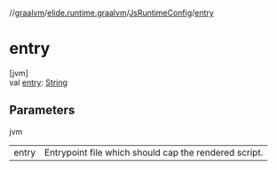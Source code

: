 //[graalvm](../../../index.md)/[elide.runtime.graalvm](../index.md)/[JsRuntimeConfig](index.md)/[entry](entry.md)

# entry

[jvm]\
val [entry](entry.md): [String](https://kotlinlang.org/api/latest/jvm/stdlib/kotlin/-string/index.html)

## Parameters

jvm

| | |
|---|---|
| entry | Entrypoint file which should cap the rendered script. |

